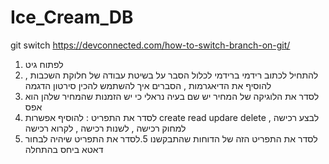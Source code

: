 # Ice_Cream_DB
git switch
https://devconnected.com/how-to-switch-branch-on-git/

1. לפתוח גיט
1. להתחיל לכתוב רידמי
ברידמי לכלול הסבר על בשיטת עבודה של חלוקת השכבות ,
להוסיף את הדיאגרמות , הסברים איך להשתמש להכין סירטון הדגמה
2. לסדר את הלוגיקה של המחיר יש שם בעיה נראלי כי יש הזמנות שהמחיר שלהן הוא אפס
3. לסדר את התפריט : להוסיף אפשרות create read updare delete
לבצע רכישה , למחוק רכישה , לשנות רכישה , לקרוא רכישה
4. לסדר את התפריט הזה של הדוחות שהתבקשנו
5.לסדר את התפריט שיהיה לבחור דאטא ביחס בהתחלה